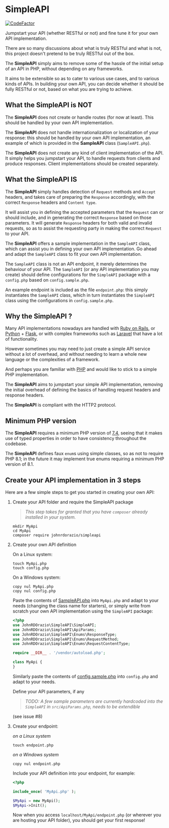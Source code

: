 # SimpleAPI
[![CodeFactor](https://www.codefactor.io/repository/github/johnrdorazio/simpleapi/badge)](https://www.codefactor.io/repository/github/johnrdorazio/simpleapi)

Jumpstart your API (whether RESTful or not) and fine tune it for your own API implementation.

There are so many discussions about what is truly RESTful and what is not, this project doesn't pretend to be truly RESTful out of the box.

The **SimpleAPI** simply aims to remove some of the hassle of the initial setup of an API in PHP, without depending on any frameworks.

It aims to be extensible so as to cater to various use cases, and to various kinds of APIs. In building your own API, you can decide whether it should be fully RESTful or not, based on what you are trying to achieve.

## What the SimpleAPI is NOT
The **SimpleAPI** does not create or handle routes (for now at least). This should be handled by your own API implementation.

The **SimpleAPI** does not handle internationalization or localization of your response:
this should be handled by your own API implementation, an example of which is provided in the **SampleAPI** class (`SampleAPI.php`).

The **SimpleAPI** does not create any kind of client implementation of the API.
It simply helps you jumpstart your API, to handle requests from clients and produce responses.
Client implementations should be created separately.

## What the SimpleAPI IS
The **SimpleAPI** simply handles detection of `Request` methods and `Accept` headers, 
and takes care of preparing the `Response` accordingly, with the correct `Response` headers and `Content type`.

It will assist you in defining the accepted parameters that the `Request` can or should include,
and in generating the correct `Response` based on those parameters.
It will generate `Response` headers for both valid and invalid requests,
so as to assist the requesting party in making the correct `Request` to your API.

The **SimpleAPI** offers a sample implementation in the `SampleAPI` class, which can assist you in defining your own API implementation.
Go ahead and adapt the `SampleAPI` class to fit your own API implementation.

The `SampleAPI` class is not an API endpoint, it merely determines the behaviour of your API.
The `SampleAPI` (or any API implementation you may create) should define configurations for the `SimpleAPI` package with a `config.php` based on `config.sample.php`.

An example endpoint is included as the file `endpoint.php`: this simply instantiates the `SampleAPI` class, which in turn instantiates the `SimpleAPI` class using the configurations in `config.sample.php`.

## Why the SimpleAPI ?
Many API implementations nowadays are handled with [Ruby on Rails](https://rubyonrails.org/), or [Python](https://www.python.org/) + [Flask](https://flask.palletsprojects.com/), or with complex frameworks such as [Laravel](https://laravel.com/) that have a lot of functionality.

However sometimes you may need to just create a simple API service without a lot of overhead, and without needing to learn a whole new language or the complexities of a framework.

And perhaps you are familiar with [PHP](https://www.php.net/) and would like to stick to a simple PHP implementation.

The **SimpleAPI** aims to jumpstart your simple API implementation, removing the initial overhead of defining the basics of handling request headers and response headers.

The **SimpleAPI** is compliant with the HTTP2 protocol.

## Minimum PHP version
The **SimpleAPI** requires a minimum PHP version of [7.4](https://www.php.net/releases/7_4_0.php),
seeing that it makes use of typed properties in order to have consistency throughout the codebase.

The **SimpleAPI** defines faux `enum`s using simple classes, so as not to require PHP 8.1;
in the future it may implement true enums requiring a minimum PHP version of 8.1.

## Create your API implementation in 3 steps ##
Here are a few simple steps to get you started in creating your own API:

1) Create your API folder and require the SimpleAPI package
   > *This step takes for granted that you have `composer` already installed in your system.*
   ```console
   mkdir MyApi
   cd MyApi
   composer require johnrdorazio/simpleapi
   ```
   
2) Create your own API definition
   
   On a Linux system:
   ```console
   touch MyApi.php
   touch config.php
   ```
   
   On a Windows system:
   ```console
   copy nul MyApi.php
   copy nul config.php
   ```
   
   Paste the contents of [SampleAPI.php](SampleAPI.php) into `MyApi.php` and adapt to your needs (changing the class name for starters),
   or simply write from scratch your own API implementation using the `SimpleAPI` package:
   ```php
   <?php
   use JohnRDOrazio\SimpleAPI\SimpleAPI;
   use JohnRDOrazio\SimpleAPI\ApiParams;
   use JohnRDOrazio\SimpleAPI\Enums\ResponseType;
   use JohnRDOrazio\SimpleAPI\Enums\RequestMethod;
   use JohnRDOrazio\SimpleAPI\Enums\RequestContentType;
   
   require __DIR__ . '/vendor/autoload.php';
   
   class MyApi {
   }
   ```
   
   Similarly paste the contents of [config.sample.php](config.sample.php) into `config.php` and adapt to your needs.
   
   Define your API parameters, if any
   > *TODO: A few sample parameters are currently hardcoded into the `SimpleAPI` in `src/ApiParams.php`, needs to be extendible*
   
   (see issue #8)
   
3) Create your endpoint:
   
   *on a Linux system*
   ```console
   touch endpoint.php
   ```
   
   *on a Windows system*
   ```console
   copy nul endpoint.php
   ```
   
   Include your API definition into your endpoint, for example:
   ```php
   <?php
   
   include_once( 'MyApi.php' );
   
   $MyApi = new MyApi();
   $MyApi->Init();
   ```
   
   Now when you access `localhost/MyApi/endpoint.php` (or wherever you are hosting your API folder), you should get your first response!
